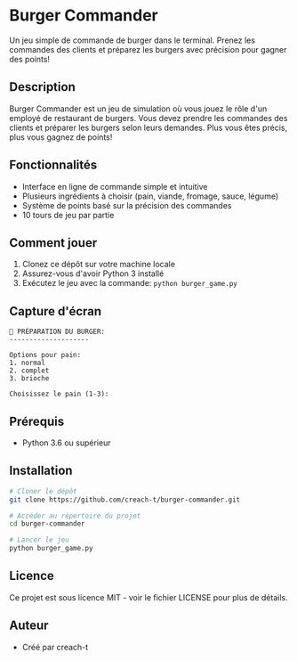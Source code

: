 # Burger Commander

Un jeu simple de commande de burger dans le terminal. Prenez les commandes des clients et préparez les burgers avec précision pour gagner des points!

## Description

Burger Commander est un jeu de simulation où vous jouez le rôle d'un employé de restaurant de burgers. Vous devez prendre les commandes des clients et préparer les burgers selon leurs demandes. Plus vous êtes précis, plus vous gagnez de points!

## Fonctionnalités

- Interface en ligne de commande simple et intuitive
- Plusieurs ingrédients à choisir (pain, viande, fromage, sauce, légume)
- Système de points basé sur la précision des commandes
- 10 tours de jeu par partie

## Comment jouer

1. Clonez ce dépôt sur votre machine locale
2. Assurez-vous d'avoir Python 3 installé
3. Exécutez le jeu avec la commande: `python burger_game.py`

## Capture d'écran

```
🍔 PRÉPARATION DU BURGER:
--------------------

Options pour pain:
1. normal
2. complet
3. brioche

Choisissez le pain (1-3): 
```

## Prérequis

- Python 3.6 ou supérieur

## Installation

```bash
# Cloner le dépôt
git clone https://github.com/creach-t/burger-commander.git

# Accéder au répertoire du projet
cd burger-commander

# Lancer le jeu
python burger_game.py
```

## Licence

Ce projet est sous licence MIT - voir le fichier LICENSE pour plus de détails.

## Auteur

- Créé par creach-t
